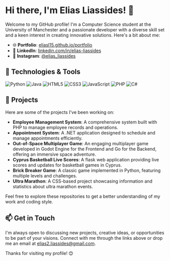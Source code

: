 # Hi there, I'm Elias Liassides! 👋

Welcome to my GitHub profile! I'm a Computer Science student at the University of Manchester and a passionate developer with a diverse skill set and a keen interest in creating innovative solutions. Here's a bit about me:

- 🌐 **Portfolio**: [eliasl15.github.io/portfolio](https://eliasl15.github.io/portfolio)
- 💼 **LinkedIn**: [linkedin.com/in/elias-liassides](https://www.linkedin.com/in/elias-liassides)
- 📸 **Instagram**: [@elias_liassides](https://www.instagram.com/elias_liassides)

## 🔧 Technologies & Tools

![Python](https://img.shields.io/badge/Python-3776AB?style=for-the-badge&logo=python&logoColor=white)
![Java](https://img.shields.io/badge/Java-007396?style=for-the-badge&logo=java&logoColor=white)
![HTML5](https://img.shields.io/badge/HTML5-E34F26?style=for-the-badge&logo=html5&logoColor=white)
![CSS3](https://img.shields.io/badge/CSS3-1572B6?style=for-the-badge&logo=css3&logoColor=white)
![JavaScript](https://img.shields.io/badge/JavaScript-F7DF1E?style=for-the-badge&logo=javascript&logoColor=black)
![PHP](https://img.shields.io/badge/PHP-777BB4?style=for-the-badge&logo=php&logoColor=white)
![C#](https://img.shields.io/badge/C%23-239120?style=for-the-badge&logo=c-sharp&logoColor=white)


## 🚀 Projects

Here are some of the projects I've been working on:

- **Employee Management System**: A comprehensive system built with PHP to manage employee records and operations.
- **Appointment System**: A .NET application designed to schedule and manage appointments efficiently.
- **Out-of-Space Multiplayer Game**: An engaging multiplayer game developed in Godot Engine for the Frontend and Go for the Backend, offering an immersive space adventure.
- **Cyprus Basketball Live Scores**: A flask web application providing live scores and updates for basketball games in Cyprus.
- **Brick Breaker Game**: A classic game implemented in Python, featuring multiple levels and challenges.
- **Ultra Marathon**: A CSS-based project showcasing information and statistics about ultra marathon events.

Feel free to explore these repositories to get a better understanding of my work and coding style.

## 📫 Get in Touch

I'm always open to discussing new projects, creative ideas, or opportunities to be part of your visions. Connect with me through the links above or drop me an email at [elias2.liassides@gmail.com](mailto:elias2.liassides@gmail.com).

Thanks for visiting my profile! 😊
